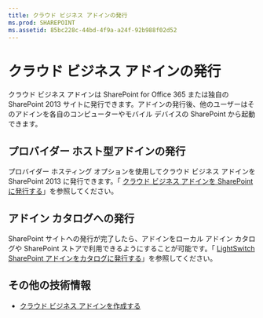```yaml
---
title: クラウド ビジネス アドインの発行
ms.prod: SHAREPOINT
ms.assetid: 85bc228c-44bd-4f9a-a24f-92b988f02d52
---
```



# クラウド ビジネス アドインの発行
クラウド ビジネス アドインは SharePoint for Office 365 または独自の SharePoint 2013 サイトに発行できます。アドインの発行後、他のユーザーはそのアドインを各自のコンピューターやモバイル デバイスの SharePoint から起動できます。
## プロバイダー ホスト型アドインの発行

プロバイダー ホスティング オプションを使用してクラウド ビジネス アドインを SharePoint 2013 に発行できます。「 [クラウド ビジネス アドインを SharePoint に発行する](publish-a-cloud-business-add-in-to-sharepoint.md)」を参照してください。
  
    
    

## アドイン カタログへの発行

SharePoint サイトへの発行が完了したら、アドインをローカル アドイン カタログや SharePoint ストアで利用できるようにすることが可能です。「 [ LightSwitch SharePoint アドインをカタログに発行する](http://blogs.msdn.com/b/lightswitch/archive/2013/04/29/publishing-lightswitch-apps-for-sharepoint-to-the-catalog.aspx)」を参照してください。 
  
    
    

## その他の技術情報
<a name="bk_addresources"> </a>


-  [クラウド ビジネス アドインを作成する](create-cloud-business-add-ins.md)
    
  

